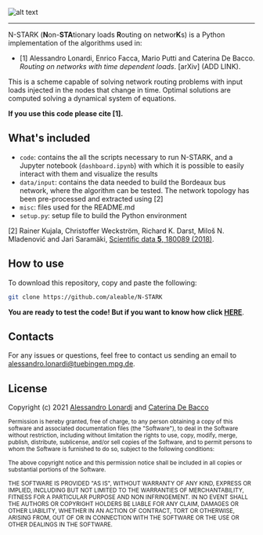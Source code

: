 ![alt text](https://github.com/aleable/N-STARK-develop/blob/main/misc/logo.svg)

___

N-STARK (**N**on-**STA**tionary loads **R**outing on networ**K**s) is a Python implementation of the algorithms used in:

- [1] Alessandro Lonardi, Enrico Facca, Mario Putti and Caterina De Bacco. <i>Routing on networks with time dependent loads</i>. [arXiv] (ADD LINK).

This is a scheme capable of solving network routing problems with input loads injected in the nodes that change in time. Optimal solutions are computed solving a dynamical system of equations.

**If you use this code please cite [1].**

## What's included

- ```code```: contains the all the scripts necessary to run N-STARK, and a Jupyter notebook (```dashboard.ipynb```) with which it is possible to easily interact with them and visualize the results
- ```data/input```: contains the data needed to build the Bordeaux bus network, where the algorithm can be tested. The network topology has been pre-processed and extracted using [2]
- ```misc```: files used for the README.md
- ```setup.py```: setup file to build the Python environment

[2] Rainer Kujala, Christoffer Weckström, Richard K. Darst, Miloš N. Mladenović and Jari Saramäki, <a href="https://www.nature.com/articles/sdata201889">Scientific data <b>5</b>, 180089 (2018)</a>.<br/>

## How to use

To download this repository, copy and paste the following:

```bash
git clone https://github.com/aleable/N-STARK
```


**You are ready to test the code! But if you want to know how click [HERE](https://github.com/aleable/N-STARK/tree/main/code)**.

## Contacts

For any issues or questions, feel free to contact us sending an email to <a href="alessandro.lonardi@tuebingen.mpg.de">alessandro.lonardi@tuebingen.mpg.de</a>.

## License

Copyright (c) 2021 <a href="https://aleable.github.io/">Alessandro Lonardi</a> and <a href="https://www.cdebacco.com/">Caterina De Bacco</a>

<sub>Permission is hereby granted, free of charge, to any person obtaining a copy of this software and associated documentation files (the "Software"), to deal in the Software without restriction, including without limitation the rights to use, copy, modify, merge, publish, distribute, sublicense, and/or sell copies of the Software, and to permit persons to whom the Software is furnished to do so, subject to the following conditions:</sub>

<sub>The above copyright notice and this permission notice shall be included in all copies or substantial portions of the Software.</sub>

<sub>THE SOFTWARE IS PROVIDED "AS IS", WITHOUT WARRANTY OF ANY KIND, EXPRESS OR IMPLIED, INCLUDING BUT NOT LIMITED TO THE WARRANTIES OF MERCHANTABILITY, FITNESS FOR A PARTICULAR PURPOSE AND NON INFRINGEMENT. IN NO EVENT SHALL THE AUTHORS OR COPYRIGHT HOLDERS BE LIABLE FOR ANY CLAIM, DAMAGES OR OTHER LIABILITY, WHETHER IN AN ACTION OF CONTRACT, TORT OR OTHERWISE, ARISING FROM, OUT OF OR IN CONNECTION WITH THE SOFTWARE OR THE USE OR OTHER DEALINGS IN THE SOFTWARE.</sub>
